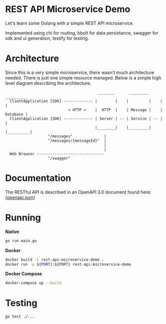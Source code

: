 REST API Microservice Demo
==========================

Let's learn some Golang with a simple REST API microservice.

Implemented using chi for routing, bbolt for data persistance, swagger for sdk
and ui generation, testify for testing.


Architecture
============

Since this is a very simple microservice, there wasn't much architecture needed.
There is just one simple resource managed. Below is a simple high level diagram
describing the architecture.

```base
                                         ________      _________      __________
  ClientApplication [SDK] ------------- |        |    |         |    |          |
                            < HTTP >    |  HTTP  |    | Message |    | Database |
  ClientApplication [SDK] ------------- | Server | -- | Service | -- |          |
                                        |________|    |_________|    |__________|
                   "/messages"              |
                   "/messages/{messageId}"  |
                                            |
                                            |
  Web Browser ------------------------------
                   "/swagger"
```

Documentation
=============

The RESTful API is described in an OpenAPI 3.0 document found here: ([openapi.json](https://github.com/brandonto/rest-api-microservice-demo/blob/main/docs/openapi.json))


Running
=======

**Native**
```sh
go run main.go
```

**Docker**
```sh
docker build -t rest-api-microservice-demo .
docker run -p ${PORT}:${PORT} rest-api-microservice-demo
```

**Docker Compose**
```sh
docker-compose up --build
```

Testing
=======

```bash
go test ./...
```
